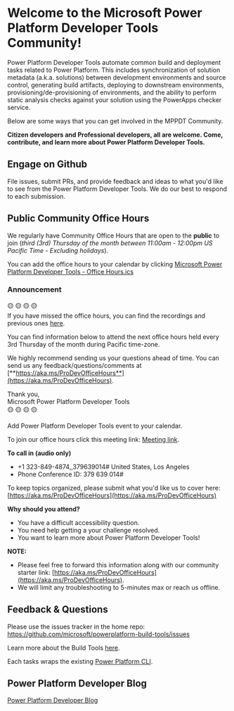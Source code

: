 # Welcome to the Microsoft Power Platform Developer Tools Community!



Power Platform Developer Tools automate common build and deployment tasks related to Power Platform.
This includes synchronization of solution metadata (a.k.a. solutions) between development environments and source control,
generating build artifacts, deploying to downstream environments, provisioning/de-provisioning of environments,
and the ability to perform static analysis checks against your solution using the PowerApps checker service.

Below are some ways that you can get involved in the MPPDT Community.

**Citizen developers and Professional developers, all are welcome. Come, contribute, and learn more about Power Platform Developer Tools.**

## Engage on Github

File issues, submit PRs, and provide feedback and ideas to what you'd like to see from the Power Platform Developer Tools.
We do our best to respond to each submission.



## Public Community Office Hours

We regularly have Community Office Hours that are open to the **public** to join (_third (3rd) Thursday of the month between 11:00am - 12:00pm US Pacific Time - Excluding holidays_).

You can add the office hours to your calendar by clicking [Microsoft Power Platform Developer Tools - Office Hours.ics](/community/Microsoft%20Power%20Platform%20Developer%20Tools%20-%20Office%20Hours.ics)

### Announcement
:yellow_circle:
:yellow_circle: :yellow_circle: :yellow_circle: </br>
If you have missed the office hours, you can find the recordings and previous ones [here](https://www.youtube.com/results?search_query=power+platform+developer+office+hours).

You can find information below to attend the next office hours held every 3rd Thursday of the month during Pacific time-zone.

We highly recommend sending us your questions ahead of time. You can send us any feedback/questions/comments at [**https://aka.ms/ProDevOfficeHours**](https://aka.ms/ProDevOfficeHours).

Thank you,</br>
Microsoft Power Platform Developer Tools </br>
:yellow_circle: :yellow_circle: :yellow_circle: :yellow_circle: </br>

Add Power Platform Developer Tools event to your calendar.

To join our office hours click this meeting link: [Meeting link](https://teams.microsoft.com/l/meetup-join/19%3ameeting_OWU2ZjljNTItOGFhYy00ZWM5LTk2YmEtYmNjYmMxODY0N2E4%40thread.v2/0?context=%7b%22Tid%22%3a%2272f988bf-86f1-41af-91ab-2d7cd011db47%22%2c%22Oid%22%3a%22044be130-b504-4a44-a3b6-47e75194f2dc%22%7d).

**To call in (audio only)**
- +1 323-849-4874,,379639014#   United States, Los Angeles
- Phone Conference ID: 379 639 014#

To keep topics organized, please submit what you'd like us to cover here:
[https://aka.ms/ProDevOfficeHours](https://aka.ms/ProDevOfficeHours)



**Why should you attend?**
- You have a difficult accessibility question.
- You need help getting a your challenge resolved.
- You want to learn more about Power Platform Developer Tools!

**NOTE:**
- Please feel free to forward this information along with our community starter link: [https://aka.ms/ProDevOfficeHours](https://aka.ms/ProDevOfficeHours).
- We will limit any troubleshooting to 5-minutes max or reach us offline.

<!-- (If you are unable to make it live, all meetings will be recorded and posted online.) -->

## Feedback & Questions

Please use the issues tracker in the home repo: <https://github.com/microsoft/powerplatform-build-tools/issues>

Learn more about the Build Tools [here](https://aka.ms/buildtoolsdoc).

Each tasks wraps the existing [Power Platform CLI](https://aka.ms/PowerPlatformCLI).

## Power Platform Developer Blog

[Power Platform Developer Blog](https://devblogs.microsoft.com/powerplatform/)
